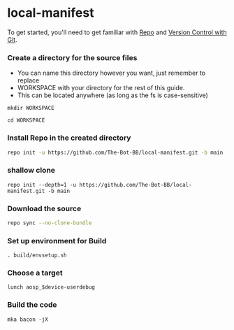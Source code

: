 # local-manifest

To get started, you'll need to get
familiar with [Repo](https://source.android.com/source/using-repo.html) and [Version Control with Git](https://source.android.com/source/version-control.html).
### Create a directory for the source files

* You can name this directory however you want, just remember to replace
* WORKSPACE with your directory for the rest of this guide.
* This can be located anywhere (as long as the fs is case-sensitive)
```
mkdir WORKSPACE
```
```
cd WORKSPACE
```

### Install Repo in the created directory
```bash
repo init -u https://github.com/The-Bot-BB/local-manifest.git -b main
```
### shallow clone
```
repo init --depth=1 -u https://github.com/The-Bot-BB/local-manifest.git -b main
```

### Download the source
```bash
repo sync --no-clone-bundle 
```

### Set up environment for Build
```
. build/envsetup.sh
```
### Choose a target
```
lunch aosp_$device-userdebug
```
### Build the code
```
mka bacon -jX
```
